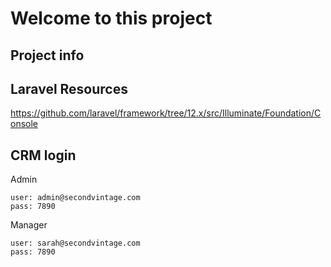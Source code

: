 # Welcome to this project

## Project info

## Laravel Resources

https://github.com/laravel/framework/tree/12.x/src/Illuminate/Foundation/Console

## CRM login

Admin

    user: admin@secondvintage.com
    pass: 7890

Manager

    user: sarah@secondvintage.com
    pass: 7890

